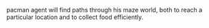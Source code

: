 pacman agent will find paths through his maze world, both to reach a particular location and to collect food efficiently.
